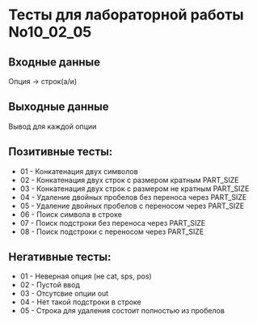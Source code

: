 # Тесты для лабораторной работы No10_02_05


## Входные данные
Опция -> строк(a/и)
## Выходные данные
Вывод для каждой опции

## Позитивные тесты:
- 01 - Конкатенация двух символов
- 02 - Конкатенация двух строк с размером кратным PART_SIZE
- 03 - Конкатенация двух строк с размером не кратным PART_SIZE
- 04 - Удаление двойных пробелов без переноса через PART_SIZE
- 05 - Удаление двойных пробелов с переносом через PART_SIZE
- 06 - Поиск символа в строке
- 07 - Поиск подстроки без переноса через PART_SIZE
- 08 - Поиск подстроки с переносом через PART_SIZE


## Негативные тесты:
- 01 - Неверная опция (не cat, sps, pos)
- 02 - Пустой ввод
- 03 - Отсутсвие опции out
- 04 - Нет такой подстроки в строке
- 05 - Строка для удаления состоит полностью из пробелов
